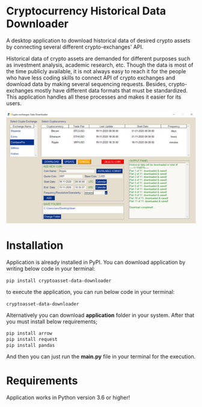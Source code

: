 # Cryptocurrency Historical Data Downloader
A desktop application to download historical data of desired crypto assets by connecting several different crypto-exchanges' API.

Historical data of crypto assets are demanded for different purposes such as investment analysis, academic research, etc. Though the data is most of the time publicly available, it is not always easy to reach it for the people who have less coding skills to connect API of crypto exchanges and download data by making several sequencing requests. Besides, crypto-exchanges mostly have different data formats that must be standardized. This application handles all these processes and makes it easier for its users.

![Alt text](application.jpg?raw=true "Title")

# Installation
Application is already installed in PyPI. You can download application by writing below code in your terminal:

`pip install cryptoasset-data-downloader`
  
to execute the application, you can run below code in your terminal:
 
 `cryptoasset-data-downloader`
 
 Alternatively you can download **application** folder in your system. After that you must install below requirements;
 ```
 pip install arrow
 pip install request
 pip install pandas
 ```
 
 And then you can just run the **__main__.py** file in your terminal for the execution.
 
 # Requirements
 Application works in Python version 3.6 or higher!
